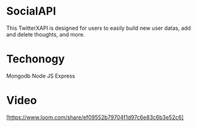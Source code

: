 # SocialAPI
This TwitterXAPI is designed for users to easily build new user datas, add and delete thoughts, and more.

# Techonogy
Mongodb
Node JS
Express

# Video
[https://www.loom.com/share/ef09552b79704f1d97c6e83c6b3e52c6]